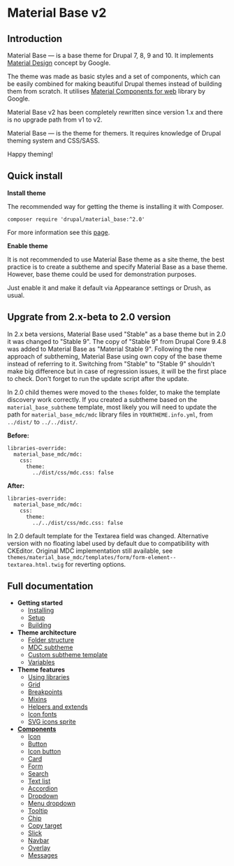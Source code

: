 Material Base v2
================

Introduction
------------

Material Base — is a base theme for Drupal 7, 8, 9 and 10.
It implements [Material Design](https://material.io/) concept by Google.

The theme was made as basic styles and a set of components, which can be easily combined for making beautiful Drupal themes instead of building them from scratch. It utilises [Material Components for web](https://m2.material.io/develop/web) library by Google.

Material Base v2 has been completely rewritten since version 1.x and there is no upgrade path from v1 to v2.

Material Base — is the theme for themers. It requires knowledge of Drupal theming system and CSS/SASS.

Happy theming!

Quick install
-------------

**Install theme**

The recommended way for getting the theme is installing it with Composer.

~~~
composer require 'drupal/material_base:^2.0'
~~~

For more information see this [page](https://www.drupal.org/docs/develop/using-composer/using-composer-to-install-drupal-and-manage-dependencies).

**Enable theme**

It is not recommended to use Material Base theme as a site theme, the best practice is to create a subtheme and specify Material Base as a base theme. However, base theme could be used for demonstration purposes.

Just enable it and make it default via Appearance settings or Drush, as usual.

Upgrate from 2.x-beta to 2.0 version
------------------------------------

In 2.x beta versions, Material Base used "Stable" as a base theme but in 2.0 it was changed to "Stable 9". The copy of "Stable 9" from Drupal Core 9.4.8 was added to Material Base as "Material Stable 9". Following the new approach of subtheming, Material Base using own copy of the base theme instead of referring to it.
Switching from "Stable" to "Stable 9" shouldn't make big difference but in case of regression issues, it will be the first place to check. Don't forget to run the update script after the update.

In 2.0 child themes were moved to the `themes` folder, to make the template discovery work correctly. If you created a subtheme based on the `material_base_subtheme` template, most likely you will need to update the path for `material_base_mdc/mdc` library files in `YOURTHEME.info.yml`, from `../dist/` to `../../dist/`.

**Before:**

```
libraries-override:
  material_base_mdc/mdc:
    css:
      theme:
        ../dist/css/mdc.css: false
```

**After:**

```
libraries-override:
  material_base_mdc/mdc:
    css:
      theme:
        ../../dist/css/mdc.css: false
```

In 2.0 default template for the Textarea field was changed. Alternative version with no floating label used by default due to compatibility with CKEditor. Original MDC implementation still available, see `themes/material_base_mdc/templates/form/form-element--textarea.html.twig` for reverting options.


Full documentation
------------------

* **Getting started**
    * [Installing](install.md)
    * [Setup](setup.md)
    * [Building](build.md)
* **Theme architecture**
    * [Folder structure](folder-structure.md)
    * [MDC subtheme](mdc.md)
    * [Custom subtheme template](subtheme-template.md)
    * [Variables](variables.md)
* **Theme features**
    * [Using libraries](libraries.md)
    * [Grid](grid.md)
    * [Breakpoints](breakpoints.md)
    * [Mixins](mixins.md)
    * [Helpers and extends](helpers-extends.md)
    * [Icon fonts](icon-fonts.md)
    * [SVG icons sprite](svg-icons.md)
* **[Components](components.md)**
    * [Icon](components/icon.md)
    * [Button](components/button.md)
    * [Icon button](components/icon-button.md)
    * [Card](components/card.md)
    * [Form](components/form.md)
    * [Search](components/search.md)
    * [Text list](components/text-list.md)
    * [Accordion](components/accordion.md)
    * [Dropdown](components/dropdown.md)
    * [Menu dropdown](components/menu-dropdown.md)
    * [Tooltip](components/tooltip.md)
    * [Chip](components/chip.md)
    * [Copy target](components/copy-target.md)
    * [Slick](components/slick.md)
    * [Navbar](components/navbar.md)
    * [Overlay](components/overlay.md)
    * [Messages](components/messages.md)
